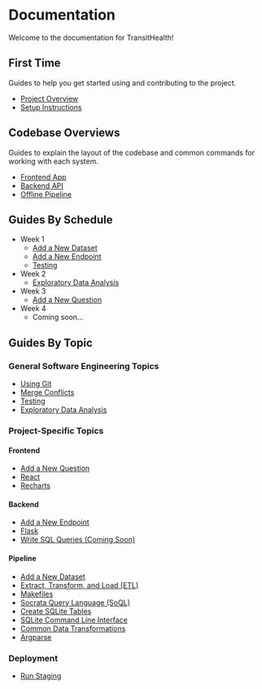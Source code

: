 # Documentation

Welcome to the documentation for TransitHealth!

## First Time

Guides to help you get started using and contributing to the project.

- [Project Overview](https://bit.ly/sds-transithealth-slides)
- [Setup Instructions](setup.md)

## Codebase Overviews

Guides to explain the layout of the codebase and common commands for working with each system.

- [Frontend App](../app/README.md)
- [Backend API](../api/README.md)
- [Offline Pipeline](../pipeline/README.md)

## Guides By Schedule

- Week 1
    - [Add a New Dataset](new_dataset.md)
    - [Add a New Endpoint](new_dataset.md)
    - [Testing](testing.md)
- Week 2
    - [Exploratory Data Analysis](eda.md)
- Week 3
    - [Add a New Question](new_question.md)
- Week 4
    - Coming soon...

## Guides By Topic

### General Software Engineering Topics

- [Using Git](git.md)
- [Merge Conflicts](merge_conflicts.md)
- [Testing](testing.md)
- [Exploratory Data Analysis](eda.md)

### Project-Specific Topics

#### Frontend

- [Add a New Question](new_question.md)
- [React](react.md)
- [Recharts](recharts.md)

#### Backend

- [Add a New Endpoint](new_endpoint.md)
- [Flask](flask.md)
- [Write SQL Queries (Coming Soon)](sqlite.md#write-queries)

#### Pipeline

- [Add a New Dataset](new_dataset.md)
- [Extract, Transform, and Load (ETL)](etl.md)
- [Makefiles](makefiles.md)
- [Socrata Query Language (SoQL)](soql.md)
- [Create SQLite Tables](sqlite.md#create-tables)
- [SQLite Command Line Interface](sqlite.md#command-line-interface)
- [Common Data Transformations](transformations.md)
- [Argparse](argparse.md)

### Deployment

- [Run Staging](staging.md)
